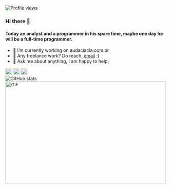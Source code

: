 ![Profile views](https://gpvc.arturio.dev/herizza)  

### Hi there 👋
#### Today an analyst and a programmer in his spare time, maybe one day he will be a full-time programmer.

- 🔭 I’m currently working on audaciacla.com.br 
- 💼 Any freelance work? Do reach, [email](mailto:matheusrizza@gmail.com) :)
- 💬 Ask me about anything, I am happy to help;

[<img src='https://cdn.jsdelivr.net/npm/simple-icons@3.0.1/icons/github.svg' alt='github' height='20'>](https://github.com/therizza)  [<img src='https://cdn.jsdelivr.net/npm/simple-icons@3.0.1/icons/linkedin.svg' alt='linkedin' height='20'>](https://www.linkedin.com/in/matheus-rizza-905151125/)  [<img src='https://cdn.jsdelivr.net/npm/simple-icons@3.0.1/icons/instagram.svg' alt='instagram' height='20'>](https://www.instagram.com/matheusrizza/)  
![GitHub stats](https://github-readme-stats.vercel.app/api?username=therizza&show_icons=true) 
<img alt="GIF" src="http://i.imgur.com/kvUU7.gif" width="500" height="320" />


